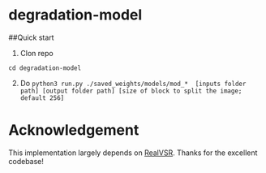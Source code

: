 # degradation-model

##Quick start
1. Clon repo
``` git clone https://github.com/ezgor/degradation-model
cd degradation-model
```
2. Do 
``` python3 run.py ./saved_weights/models/mod_*  [inputs folder path] [output folder path] [size of block to split the image; default 256] ```

# Acknowledgement
This implementation largely depends on [RealVSR](https://github.com/IanYeung/RealVSR). Thanks for the excellent codebase! 

